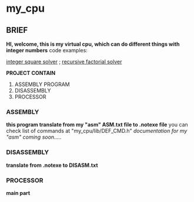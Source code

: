 # my_cpu
## BRIEF
**HI, welcome, this is my virtual cpu, which can do different things with integer numbers**
code examples:

[integer square solver](https://github.com/archie230/my_cpu/blob/master/SQUARE_SOLVER.txt)  ;
[recursive factorial solver](https://github.com/archie230/my_cpu/blob/master/FACTORIAL.txt) 


**PROJECT CONTAIN**
1. ASSEMBLY PROGRAM
2. DISASSEMBLY
3. PROCESSOR
### ASSEMBLY
**this program translate from my "asm" ASM.txt file to .notexe file**
you can check list of commands at "my_cpu/lib/DEF_CMD.h"
_documentation for my "asm" coming soon....._
### DISASSEMBLY
**translate from .notexe to DISASM.txt**
### PROCESSOR
**main part**
